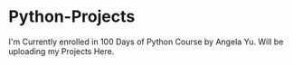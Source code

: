 # Python-Projects
I'm Currently enrolled in 100 Days of Python Course by Angela Yu. Will be uploading my Projects Here.
